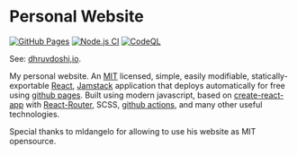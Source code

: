 # Personal Website
[![GitHub Pages](https://github.com/DhruvDoshi/dhruvdoshi.github.io/actions/workflows/github-pages.yml/badge.svg)](https://github.com/DhruvDoshi/dhruvdoshi.github.io/actions/workflows/github-pages.yml)
[![Node.js CI](https://github.com/DhruvDoshi/dhruvdoshi.github.io/actions/workflows/node.js.yml/badge.svg)](https://github.com/DhruvDoshi/dhruvdoshi.github.io/actions/workflows/node.js.yml)
[![CodeQL](https://github.com/DhruvDoshi/dhruvdoshi.github.io/actions/workflows/codeql-analysis.yml/badge.svg)](https://github.com/DhruvDoshi/dhruvdoshi.github.io/actions/workflows/codeql-analysis.yml)

See: [dhruvdoshi,io](https://dhruvdoshi.github.io).

My personal website. An [MIT](https://github.com/DhruvDoshi/dhruvdoshi.github.io/main/LICENSE) licensed, simple, easily modifiable, statically-exportable [React](https://reactjs.org/), [Jamstack](https://jamstack.org/) application that deploys automatically for free using [github pages](https://pages.github.com/). Built using modern javascript, based on [create-react-app](https://github.com/facebook/create-react-app) with [React-Router](https://reactrouter.com/), SCSS, [github actions](https://github.com/features/actions), and many other useful technologies.

Special thanks to mldangelo for allowing to use his website as MIT opensource.
